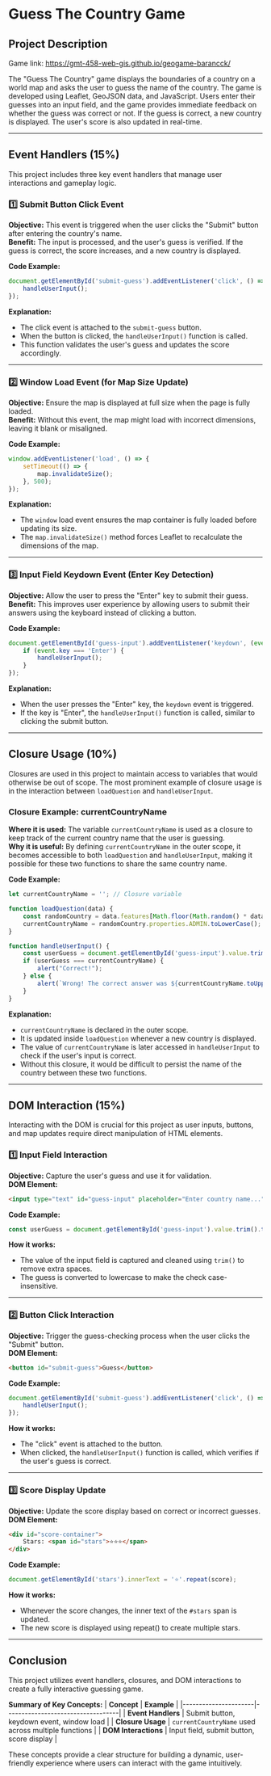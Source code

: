 # Guess The Country Game

## Project Description
Game link: https://gmt-458-web-gis.github.io/geogame-barancck/

The "Guess The Country" game displays the boundaries of a country on a world map and asks the user to guess the name of the country. The game is developed using Leaflet, GeoJSON data, and JavaScript. Users enter their guesses into an input field, and the game provides immediate feedback on whether the guess was correct or not. If the guess is correct, a new country is displayed. The user's score is also updated in real-time.

---

## Event Handlers (15%)

This project includes three key event handlers that manage user interactions and gameplay logic.

### 1️⃣ **Submit Button Click Event**
**Objective:** This event is triggered when the user clicks the "Submit" button after entering the country's name.  
**Benefit:** The input is processed, and the user's guess is verified. If the guess is correct, the score increases, and a new country is displayed.  

**Code Example:**
```javascript
document.getElementById('submit-guess').addEventListener('click', () => {
    handleUserInput();
});
```

**Explanation:**  
- The click event is attached to the `submit-guess` button.  
- When the button is clicked, the `handleUserInput()` function is called.  
- This function validates the user's guess and updates the score accordingly.  

---

### 2️⃣ **Window Load Event (for Map Size Update)**
**Objective:** Ensure the map is displayed at full size when the page is fully loaded.  
**Benefit:** Without this event, the map might load with incorrect dimensions, leaving it blank or misaligned.  

**Code Example:**
```javascript
window.addEventListener('load', () => {
    setTimeout(() => {
        map.invalidateSize();
    }, 500);
});
```

**Explanation:**  
- The `window` load event ensures the map container is fully loaded before updating its size.  
- The `map.invalidateSize()` method forces Leaflet to recalculate the dimensions of the map.  

---

### 3️⃣ **Input Field Keydown Event (Enter Key Detection)**
**Objective:** Allow the user to press the "Enter" key to submit their guess.  
**Benefit:** This improves user experience by allowing users to submit their answers using the keyboard instead of clicking a button.  

**Code Example:**
```javascript
document.getElementById('guess-input').addEventListener('keydown', (event) => {
    if (event.key === 'Enter') {
        handleUserInput();
    }
});
```

**Explanation:**  
- When the user presses the "Enter" key, the `keydown` event is triggered.  
- If the key is "Enter", the `handleUserInput()` function is called, similar to clicking the submit button.  

---

## Closure Usage (10%)

Closures are used in this project to maintain access to variables that would otherwise be out of scope. The most prominent example of closure usage is in the interaction between `loadQuestion` and `handleUserInput`.

### Closure Example: currentCountryName
**Where it is used:** The variable `currentCountryName` is used as a closure to keep track of the current country name that the user is guessing.  
**Why it is useful:** By defining `currentCountryName` in the outer scope, it becomes accessible to both `loadQuestion` and `handleUserInput`, making it possible for these two functions to share the same country name.  

**Code Example:**
```javascript
let currentCountryName = ''; // Closure variable

function loadQuestion(data) {
    const randomCountry = data.features[Math.floor(Math.random() * data.features.length)];
    currentCountryName = randomCountry.properties.ADMIN.toLowerCase(); // Closure variable updated
}

function handleUserInput() {
    const userGuess = document.getElementById('guess-input').value.trim().toLowerCase();
    if (userGuess === currentCountryName) {
        alert("Correct!");
    } else {
        alert(`Wrong! The correct answer was ${currentCountryName.toUpperCase()}.`);
    }
}
```

**Explanation:**  
- `currentCountryName` is declared in the outer scope.  
- It is updated inside `loadQuestion` whenever a new country is displayed.  
- The value of `currentCountryName` is later accessed in `handleUserInput` to check if the user's input is correct.  
- Without this closure, it would be difficult to persist the name of the country between these two functions.  

---

## DOM Interaction (15%)

Interacting with the DOM is crucial for this project as user inputs, buttons, and map updates require direct manipulation of HTML elements.

### 1️⃣ **Input Field Interaction**
**Objective:** Capture the user's guess and use it for validation.  
**DOM Element:**  
```html
<input type="text" id="guess-input" placeholder="Enter country name..." />
```

**Code Example:**
```javascript
const userGuess = document.getElementById('guess-input').value.trim().toLowerCase();
```

**How it works:**  
- The value of the input field is captured and cleaned using `trim()` to remove extra spaces.  
- The guess is converted to lowercase to make the check case-insensitive.  

---

### 2️⃣ **Button Click Interaction**
**Objective:** Trigger the guess-checking process when the user clicks the "Submit" button.  
**DOM Element:**  
```html
<button id="submit-guess">Guess</button>
```

**Code Example:**
```javascript
document.getElementById('submit-guess').addEventListener('click', () => {
    handleUserInput();
});
```

**How it works:**  
- The "click" event is attached to the button.  
- When clicked, the `handleUserInput()` function is called, which verifies if the user's guess is correct.  

---

### 3️⃣ **Score Display Update**
**Objective:** Update the score display based on correct or incorrect guesses.  
**DOM Element:**  
```html
<div id="score-container">
    Stars: <span id="stars">⭐⭐⭐</span>
</div>
```

**Code Example:**
```javascript
document.getElementById('stars').innerText = '⭐'.repeat(score);
```

**How it works:**  
- Whenever the score changes, the inner text of the `#stars` span is updated.  
- The new score is displayed using repeat() to create multiple stars.  

---

## Conclusion
This project utilizes event handlers, closures, and DOM interactions to create a fully interactive guessing game.  

**Summary of Key Concepts:**
| **Concept**           | **Example**                     |
|----------------------|-----------------------------------|
| **Event Handlers**     | Submit button, keydown event, window load |
| **Closure Usage**      | `currentCountryName` used across multiple functions |
| **DOM Interactions**   | Input field, submit button, score display |

These concepts provide a clear structure for building a dynamic, user-friendly experience where users can interact with the game intuitively.
